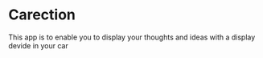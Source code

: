 # Carection
This app is to enable you to display your thoughts and ideas with a display devide in your car
